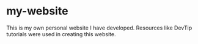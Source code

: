 # my-website
This is my own personal website I have developed. Resources like DevTip tutorials were used in creating this website.
